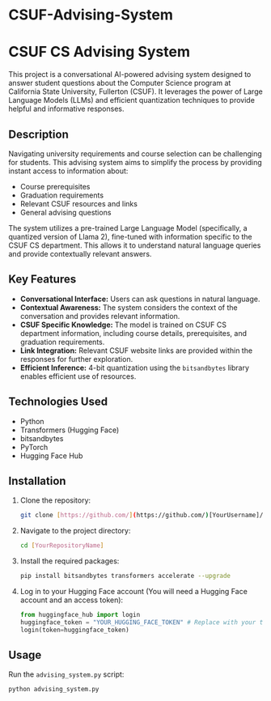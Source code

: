 # CSUF-Advising-System

# CSUF CS Advising System

This project is a conversational AI-powered advising system designed to answer student questions about the Computer Science program at California State University, Fullerton (CSUF). It leverages the power of Large Language Models (LLMs) and efficient quantization techniques to provide helpful and informative responses.

## Description

Navigating university requirements and course selection can be challenging for students. This advising system aims to simplify the process by providing instant access to information about:

*   Course prerequisites
*   Graduation requirements
*   Relevant CSUF resources and links
*   General advising questions

The system utilizes a pre-trained Large Language Model (specifically, a quantized version of Llama 2), fine-tuned with information specific to the CSUF CS department. This allows it to understand natural language queries and provide contextually relevant answers.

## Key Features

*   **Conversational Interface:** Users can ask questions in natural language.
*   **Contextual Awareness:** The system considers the context of the conversation and provides relevant information.
*   **CSUF Specific Knowledge:** The model is trained on CSUF CS department information, including course details, prerequisites, and graduation requirements.
*   **Link Integration:** Relevant CSUF website links are provided within the responses for further exploration.
*   **Efficient Inference:** 4-bit quantization using the `bitsandbytes` library enables efficient use of resources.

## Technologies Used

*   Python
*   Transformers (Hugging Face)
*   bitsandbytes
*   PyTorch
*   Hugging Face Hub

## Installation

1.  Clone the repository:

    ```bash
    git clone [https://github.com/](https://github.com/)[YourUsername]/[YourRepositoryName].git
    ```

2.  Navigate to the project directory:

    ```bash
    cd [YourRepositoryName]
    ```

3.  Install the required packages:

    ```bash
    pip install bitsandbytes transformers accelerate --upgrade
    ```

4.  Log in to your Hugging Face account (You will need a Hugging Face account and an access token):

    ```python
    from huggingface_hub import login
    huggingface_token = "YOUR_HUGGING_FACE_TOKEN" # Replace with your token
    login(token=huggingface_token)
    ```

## Usage

Run the `advising_system.py` script:

```bash
python advising_system.py
